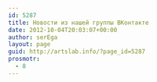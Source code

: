 ```yaml
---
id: 5287
title: Новости из нашей группы ВКонтакте
date: 2012-10-04T20:03:07+00:00
author: serEga
layout: page
guid: http://artslab.info/?page_id=5287
prosmotr:
  - 8
---
```

<!-- VK Widget -->

<div id="vk_groups">
</div>